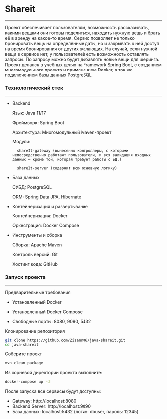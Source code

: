# Shareit

---
Проект обеспечивает пользователям, возможность рассказывать, какими вещами они готовы поделиться,
находить нужную вещь и брать её в аренду на какое-то время.
Сервис позволяет не только бронировать вещь на определённые
даты, но и закрывать к ней доступ на время бронирования от других
желающих. На случай, если нужной вещи в сервисе нет,
у пользователей есть возможность оставлять запросы.
По запросу можно будет добавлять новые вещи для шеринга.
Проект делался в учебных целях на Framework Spring Boot, 
c созданием многомодульного проекта и применением Docker,
а так же подключением базы данных PostgreSQL 

### Технологический стек

---

* Backend

    Язык: Java 11/17

    Фреймворк: Spring Boot

    Архитектура: Многомодульный Maven-проект

    Модули:

        shareIt-gateway (вынесенны контроллеры, с которыми непосредственно работают пользователи, и вся валидация входных данных — кроме той, которая требует работы с БД.)

        shareIt-server (содержит всю основную логику)

* База данных

    СУБД: PostgreSQL

    ORM: Spring Data JPA, Hibernate

* Контейнеризация и развертывание

    Контейнеризация: Docker

    Оркестрация: Docker Compose 

* Инструменты и сборка

    Сборка: Apache Maven

    Контроль версий: Git

    Хостинг кода: GitHub

### Запуск проекта

---

Предварительные требования

* Установленный Docker

* Установленный Docker Compose

* Свободные порты: 8080, 9090, 5432

Клонирование репозитория
```bash
git clone https://github.com/Zizann86/java-shareit.git
cd java-shareit
```
Соберите проект
```bash
mvn clean package
```

Из корневой директории проекта выполните:
```bash
docker-compose up -d
```

После запуска все сервисы будут доступны:

* Gateway: http://localhost:8080
* Backend Server: http://localhost:9090
* База данных: localhost:5432 (логин: dbuser, пароль: 12345)